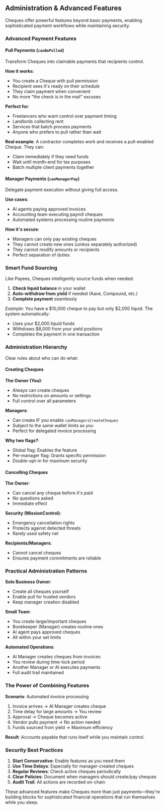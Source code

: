 ## Administration & Advanced Features

Cheques offer powerful features beyond basic payments, enabling sophisticated payment workflows while maintaining security.

### Advanced Payment Features

#### Pull Payments (`canBePulled`)
Transform Cheques into claimable payments that recipients control.

**How it works**:
- You create a Cheque with pull permission
- Recipient sees it's ready on their schedule
- They claim payment when convenient
- No more "the check is in the mail" excuses

**Perfect for**:
- Freelancers who want control over payment timing
- Landlords collecting rent
- Services that batch process payments
- Anyone who prefers to pull rather than wait

**Real example**: 
A contractor completes work and receives a pull-enabled Cheque. They can:
- Claim immediately if they need funds
- Wait until month-end for tax purposes  
- Batch multiple client payments together

#### Manager Payments (`canManagerPay`)
Delegate payment execution without giving full access.

**Use cases**:
- AI agents paying approved invoices
- Accounting team executing payroll cheques
- Automated systems processing routine payments

**How it's secure**:
- Managers can only pay existing cheques
- They cannot create new ones (unless separately authorized)
- They cannot modify amounts or recipients
- Perfect separation of duties

### Smart Fund Sourcing

Like Payees, Cheques intelligently source funds when needed:

1. **Check liquid balance** in your wallet
2. **Auto-withdraw from yield** if needed (Aave, Compound, etc.)
3. **Complete payment** seamlessly

*Example*: You have a $10,000 cheque to pay but only $2,000 liquid. The system automatically:
- Uses your $2,000 liquid funds
- Withdraws $8,000 from your yield positions
- Completes the payment in one transaction

### Administration Hierarchy

Clear rules about who can do what:

#### Creating Cheques
**The Owner (You)**: 
- Always can create cheques
- No restrictions on amounts or settings
- Full control over all parameters

**Managers**: 
- Can create IF you enable `canManagersCreateCheques`
- Subject to the same wallet limits as you
- Perfect for delegated invoice processing

**Why two flags?**: 
- Global flag: Enables the feature
- Per-manager flag: Grants specific permission
- Double-opt-in for maximum security

#### Cancelling Cheques
**The Owner**: 
- Can cancel any cheque before it's paid
- No questions asked
- Immediate effect

**Security (MissionControl)**: 
- Emergency cancellation rights
- Protects against detected threats
- Rarely used safety net

**Recipients/Managers**: 
- Cannot cancel cheques
- Ensures payment commitments are reliable

### Practical Administration Patterns

**Solo Business Owner**:
- Create all cheques yourself
- Enable pull for trusted vendors
- Keep manager creation disabled

**Small Team**:
- You create large/important cheques
- Bookkeeper (Manager) creates routine ones
- AI agent pays approved cheques
- All within your set limits

**Automated Operations**:
- AI Manager creates cheques from invoices
- You review during time-lock period
- Another Manager or AI executes payments
- Full audit trail maintained

### The Power of Combining Features

**Scenario**: Automated invoice processing
1. Invoice arrives → AI Manager creates cheque
2. Time delay for large amounts → You review
3. Approval → Cheque becomes active
4. Vendor pulls payment → No action needed
5. Funds sourced from yield → Maximum efficiency

**Result**: Accounts payable that runs itself while you maintain control.

### Security Best Practices

1. **Start Conservative**: Enable features as you need them
2. **Use Time Delays**: Especially for manager-created cheques  
3. **Regular Reviews**: Check active cheques periodically
4. **Clear Policies**: Document when managers should create/pay cheques
5. **Audit Trail**: All actions are recorded on-chain

These advanced features make Cheques more than just payments—they're building blocks for sophisticated financial operations that run themselves while you sleep.